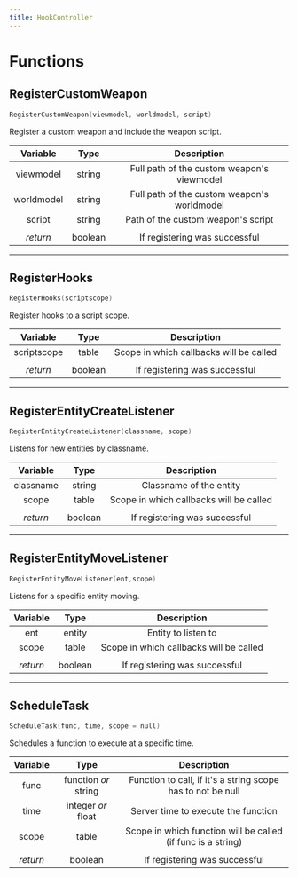 ```yaml
---
title: HookController
---
```


# Functions

## RegisterCustomWeapon

```c++
RegisterCustomWeapon(viewmodel, worldmodel, script)
```
Register a custom weapon and include the weapon script.

| Variable      | Type          | Description  |
| :-----------: |:-------------:| :-----------:|
| viewmodel     | string        | Full path of the custom weapon's viewmodel |
| worldmodel    | string        | Full path of the custom weapon's worldmodel |
| script | string      |  Path of the custom weapon's script |
| | |
| *return* | boolean | If registering was successful |

---
## RegisterHooks
```c++
RegisterHooks(scriptscope)
```
Register hooks to a script scope.

| Variable      | Type          | Description  |
| :-----------: |:-------------:| :-----------:|
| scriptscope | table      |  Scope in which callbacks will be called |
| | |
| *return* | boolean | If registering was successful |

---
## RegisterEntityCreateListener
```c++
RegisterEntityCreateListener(classname, scope)
```
Listens for new entities by classname.

| Variable      | Type          | Description  |
| :-----------: |:-------------:| :-----------:|
| classname | string |  Classname of the entity |
| scope | table | Scope in which callbacks will be called |
| | |
| *return* | boolean | If registering was successful |

---
## RegisterEntityMoveListener
```c++
RegisterEntityMoveListener(ent,scope)
```
Listens for a specific entity moving.

| Variable      | Type          | Description  |
| :-----------: |:-------------:| :-----------:|
| ent | entity |  Entity to listen to |
| scope | table | Scope in which callbacks will be called |
| | |
| *return* | boolean | If registering was successful |

---
## ScheduleTask
```c++
ScheduleTask(func, time, scope = null)
```
Schedules a function to execute at a specific time.

| Variable      | Type          | Description  |
| :-----------: |:-------------:| :-----------:|
| func | function *or* string |  Function to call, if it's a string scope has to not be null |
| time | integer *or* float | Server time to execute the function |
| scope | table | Scope in which function will be called (if func is a string) |
| | |
| *return* | boolean | If registering was successful |
